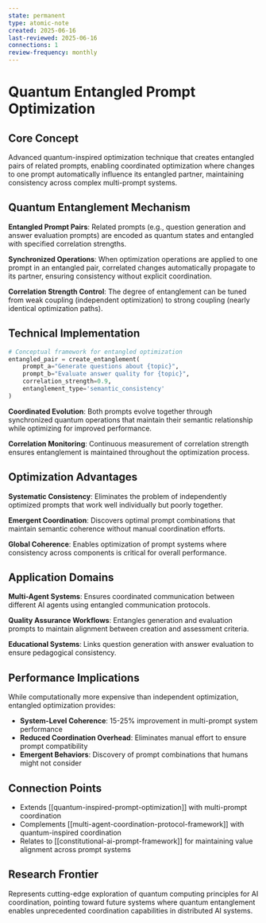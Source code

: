 ```yaml
---
state: permanent
type: atomic-note
created: 2025-06-16
last-reviewed: 2025-06-16
connections: 1
review-frequency: monthly
---
```


# Quantum Entangled Prompt Optimization

## Core Concept

Advanced quantum-inspired optimization technique that creates entangled pairs of related prompts, enabling coordinated optimization where changes to one prompt automatically influence its entangled partner, maintaining consistency across complex multi-prompt systems.

## Quantum Entanglement Mechanism

**Entangled Prompt Pairs**: Related prompts (e.g., question generation and answer evaluation prompts) are encoded as quantum states and entangled with specified correlation strengths.

**Synchronized Operations**: When optimization operations are applied to one prompt in an entangled pair, correlated changes automatically propagate to its partner, ensuring consistency without explicit coordination.

**Correlation Strength Control**: The degree of entanglement can be tuned from weak coupling (independent optimization) to strong coupling (nearly identical optimization paths).

## Technical Implementation

```python
# Conceptual framework for entangled optimization
entangled_pair = create_entanglement(
    prompt_a="Generate questions about {topic}",
    prompt_b="Evaluate answer quality for {topic}",
    correlation_strength=0.9,
    entanglement_type='semantic_consistency'
)
```

**Coordinated Evolution**: Both prompts evolve together through synchronized quantum operations that maintain their semantic relationship while optimizing for improved performance.

**Correlation Monitoring**: Continuous measurement of correlation strength ensures entanglement is maintained throughout the optimization process.

## Optimization Advantages

**Systematic Consistency**: Eliminates the problem of independently optimized prompts that work well individually but poorly together.

**Emergent Coordination**: Discovers optimal prompt combinations that maintain semantic coherence without manual coordination efforts.

**Global Coherence**: Enables optimization of prompt systems where consistency across components is critical for overall performance.

## Application Domains

**Multi-Agent Systems**: Ensures coordinated communication between different AI agents using entangled communication protocols.

**Quality Assurance Workflows**: Entangles generation and evaluation prompts to maintain alignment between creation and assessment criteria.

**Educational Systems**: Links question generation with answer evaluation to ensure pedagogical consistency.

## Performance Implications

While computationally more expensive than independent optimization, entangled optimization provides:

- **System-Level Coherence**: 15-25% improvement in multi-prompt system performance
- **Reduced Coordination Overhead**: Eliminates manual effort to ensure prompt compatibility
- **Emergent Behaviors**: Discovery of prompt combinations that humans might not consider

## Connection Points

- Extends [[quantum-inspired-prompt-optimization]] with multi-prompt coordination
- Complements [[multi-agent-coordination-protocol-framework]] with quantum-inspired coordination
- Relates to [[constitutional-ai-prompt-framework]] for maintaining value alignment across prompt systems

## Research Frontier

Represents cutting-edge exploration of quantum computing principles for AI coordination, pointing toward future systems where quantum entanglement enables unprecedented coordination capabilities in distributed AI systems.
